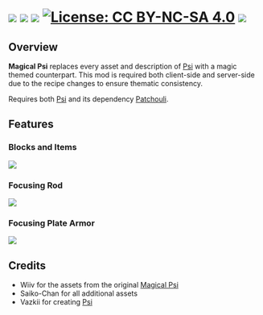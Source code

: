 # ![](https://i.imgur.com/suHbQo2.png) [![](http://cf.way2muchnoise.eu/versions/magical-psi-redux.svg)](https://www.curseforge.com/minecraft/mc-mods/magical-psi-redux) [![](http://cf.way2muchnoise.eu/short_magical-psi-redux_downloads.svg)](https://www.curseforge.com/minecraft/mc-mods/magical-psi-redux/files) [![License: CC BY-NC-SA 4.0](https://img.shields.io/badge/License-CC%20BY--NC--SA%204.0-lightgrey.svg?&style=flat-square)](https://creativecommons.org/licenses/by-nc-sa/4.0/) [![](https://img.shields.io/discord/500852157503766538.svg?color=green&label=Discord&style=flat-square)](https://discord.gg/JWgrdwt)

## Overview
**Magical Psi** replaces every asset and description of [Psi](https://www.curseforge.com/minecraft/mc-mods/psi) with a magic themed counterpart. This mod is required both client-side and server-side due to the recipe changes to ensure thematic consistency.

Requires both [Psi](https://www.curseforge.com/minecraft/mc-mods/psi) and its dependency [Patchouli](https://www.curseforge.com/minecraft/mc-mods/patchouli).

## Features
### Blocks and Items
![](https://i.ibb.co/LJnh2cv/magipsi-sprites.png)

### Focusing Rod
![](https://i.ibb.co/jrNSMGM/magipsi-rod.png)

### Focusing Plate Armor
![](https://i.ibb.co/bJzpp5j/magipsi-armor.png)

## Credits
* Wiiv for the assets from the original [Magical Psi](https://www.curseforge.com/minecraft/mc-mods/magical-psi)
* Saiko-Chan for all additional assets
* Vazkii for creating [Psi](https://www.curseforge.com/minecraft/mc-mods/psi)
